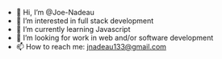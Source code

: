 - 👋 Hi, I’m @Joe-Nadeau
- 👀 I’m interested in full stack development
- 🌱 I’m currently learning Javascript
- 💞️ I’m looking for work in web and/or software development
- 📫 How to reach me: jnadeau133@gmail.com
